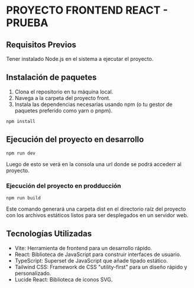 # PROYECTO FRONTEND REACT - PRUEBA

## Requisitos Previos
Tener instalado Node.js en el sistema a ejecutar el proyecto.

## Instalación de paquetes

1. Clona el repositorio en tu máquina local.
2. Navega a la carpeta del proyecto front.
3. Instala las dependencias necesarias usando npm (o tu gestor de paquetes preferido como yarn o pnpm).

```console
npm install
```

## Ejecución del proyecto en desarrollo

```console
npm run dev
```

Luego de esto se verá en la consola una url donde se podrá accederr al proyecto.

### Ejecución del proyecto en prodducción

```console
npm run build
```

Este comando generará una carpeta dist en el directorio raíz del proyecto con los archivos estáticos listos para ser desplegados en un servidor web.

## Tecnologías Utilizadas

* Vite: Herramienta de frontend para un desarrollo rápido.
* React: Biblioteca de JavaScript para construir interfaces de usuario.
* TypeScript: Superset de JavaScript que añade tipado estático.
* Tailwind CSS: Framework de CSS "utility-first" para un diseño rápido y personalizado.
* Lucide React: Biblioteca de iconos SVG.